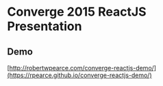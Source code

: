 # Converge 2015 ReactJS Presentation

## Demo
[http://robertwpearce.com/converge-reactjs-demo/](https://rpearce.github.io/converge-reactjs-demo/)

